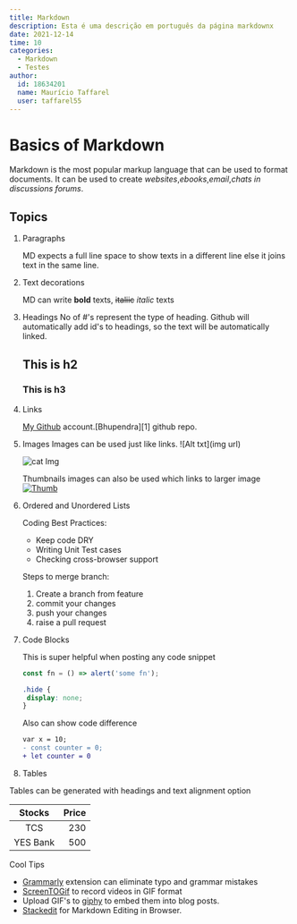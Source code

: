 ```yaml
---
title: Markdown
description: Esta é uma descrição em português da página markdownx
date: 2021-12-14
time: 10
categories:
  - Markdown
  - Testes
author:
  id: 18634201
  name: Maurício Taffarel
  user: taffarel55
---
```


# Basics of Markdown

Markdown is the most popular markup language that can be used to format documents. It can be used to create _websites_,_ebooks_,_email_,_chats in discussions forums_.

## Topics

1. Paragraphs

   MD expects a full line space to show texts in a different line else it joins text in the same line.

2. Text decorations

   MD can write **bold** texts, ~~italiic~~ _italic_ texts

3. Headings
   No of #'s represent the type of heading. Github will automatically add id's to headings, so the text will be automatically linked.
   ## This is h2
   ### This is h3
4. Links

   [My Github](https://github.com/bhupendra1011 'all repos') account.[Bhupendra][1] github repo.

5. Images
   Images can be used just like links. ![Alt txt](img url)

   ![cat Img](https://placekitten.com/200/200)

   Thumbnails images can also be used which links to larger image
   [<img src="https://placekitten.com/20/20" alt="Thumb">](https://placekitten.com/200/200)

6. Ordered and Unordered Lists

   Coding Best Practices:

   - Keep code DRY
   - Writing Unit Test cases
   - Checking cross-browser support

   Steps to merge branch:

   1. Create a branch from feature
   1. commit your changes
   1. push your changes
   1. raise a pull request

7. Code Blocks

   This is super helpful when posting any code snippet

   ```js
   const fn = () => alert('some fn');
   ```

   ```css
   .hide {
   	display: none;
   }
   ```

   Also can show code difference

   ```diff
   var x = 10;
   - const counter = 0;
   + let counter = 0
   ```

8. Tables

Tables can be generated with headings and text alignment option

|  Stocks  | Price |
| :------: | ----: |
|   TCS    |   230 |
| YES Bank |   500 |

Cool Tips

- [Grammarly](https://marketplace.visualstudio.com/items?itemName=znck.grammarly) extension can eliminate typo and grammar mistakes
- [ScreenTOGif](https://www.screentogif.com/) to record videos in GIF format
- Upload GIF's to [giphy](https://giphy.com/) to embed them into blog posts.
- [Stackedit](https://stackedit.io/) for Markdown Editing in Browser.
